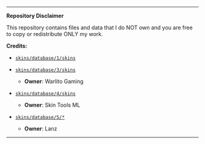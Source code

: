 
---

**Repository Disclaimer**

This repository contains files and data that I do NOT own and you are free to copy or redistribute ONLY my work.

**Credits:**

- [`skins/database/1/skins`](skins/database/1/skins)
- [`skins/database/3/skins`](skins/database/3/skins)
  - **Owner**: Warlito Gaming

- [`skins/database/4/skins`](skins/database/4/skins)
  - **Owner**: Skin Tools ML
 
- [`skins/database/5/*`](skins/database/5/) 
  - **Owner**: Lanz

---

